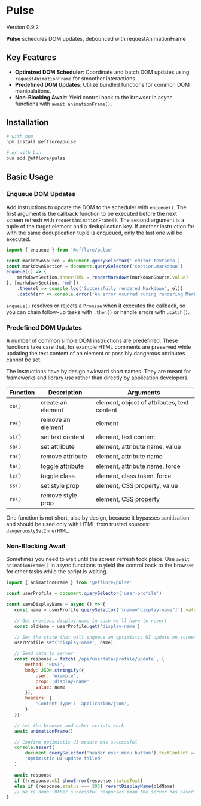 # Pulse

Version 0.9.2

**Pulse** schedules DOM updates, debounced with requestAnimationFrame

## Key Features

* **Optimized DOM Scheduler**: Coordinate and batch DOM updates using `requestAnimationFrame` for smoother interactions.
* **Predefined DOM Updates**: Utilize bundled functions for common DOM manipulations.
* **Non-Blocking Await**: Yield control back to the browser in async functions with `await animationFrame()`.

## Installation

```bash
# with npm
npm install @efflore/pulse

# or with bun
bun add @efflore/pulse
```

## Basic Usage

### Enqueue DOM Updates

Add instructions to update the DOM to the scheduler with `enqueue()`. The first argument is the callback function to be executed before the next screen refresh with `requestAnimationFrame()`. The second argument is a tuple of the target element and a deduplication key. If another instruction for with the same deduplication tuple is enqueued, only the last one will be executed.

```js
import { enqueue } from '@efflore/pulse'

const markdownSource = document.querySelector('.editor textarea')
const markdownSection = document.querySelector('section.markdown')
enqueue(() => {
	markdownSection.innerHTML = renderMarkdown(markdownSource.value)
}, [markdownSection, 'md'])
	.then(el => console.log('Successfully rendered Markdown', el))
	.catch(err => console.error('An error ocurred during rendering Markdown:', err))
```

`enqueue()` resolves or rejects a `Promise` when it executes the callback, so you can chain follow-up tasks with `.then()` or handle errors with `.catch()`.

### Predefined DOM Updates

A number of common simple DOM instructions are predefined. These functions take care that, for example HTML comments are preserved while updating the text content of an element or possibly dangerous attributes cannot be set.

The instructions have by design awkward short names. They are meant for frameworks and library use rather than directly by application developers.

| Function | Description       | Arguments                                   |
|----------|-------------------|---------------------------------------------|
| `ce()`   | create an element | element, object of attributes, text content |
| `re()`   | remove an element | element                                     |
| `st()`   | set text content  | element, text content                       |
| `sa()`   | set attribute     | element, attribute name, value              |
| `ra()`   | remove attribute  | element, attribute name                     |
| `ta()`   | toggle attribute  | element, attribute name, force              |
| `tc()`   | toggle class      | element, class token, force                 |
| `ss()`   | set style prop    | element, CSS property, value                |
| `rs()`   | remove style prop | element, CSS property                       |


 One function is not short, also by design, because it bypasses sanitization – and should be used only with HTML from trusted sources: `dangerouslySetInnerHTML`.

 ### Non-Blocking Await

 Sometimes you need to wait until the screen refresh took place. Use `await animationFrame()` in async functions to yield the control back to the browser for other tasks while the script is waiting.

 ```js
 import { animationFrame } from '@efflore/pulse'

 const userProfile = document.querySelector('user-profile')

const saveDisplayName = async () => {
	const name = userProfile.querySelector('[name="display-name"]').value

	// Get previous display name in case we'll have to revert
	const oldName = userProfile.get('display-name')

	// Set the state that will enqueue an optimistic UI update on screen refresh
	userProfile.set('display-name', name)

	// Send data to server
	const response = fetch(`/api/userdata/profile/update`, {
		method: 'POST',
		body: JSON.stringify({
			user: 'example',
			prop: 'display-name'
			value: name
		}),
		headers: {
			'Content-Type': 'application/json',
		}
	})

    // Let the browser and other scripts work
	await animationFrame()

	// Confirm optimistic UI update was successful
	console.assert(
		document.querySelector('header user-menu button').textContent === name,
		'Optimistic UI update failed'
	)

	await response
	if (!response.ok) showError(response.statusText)
	else if (response.status === 205) revertDisplayName(oldName)
	// We're done. Other successful responses mean the server has saved the new display name that's already on screen
}
 ```